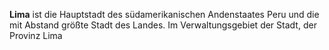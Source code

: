 **Lima** ist die Hauptstadt des südamerikanischen Andenstaates Peru und die mit Abstand größte Stadt des Landes. Im Verwaltungsgebiet der Stadt, der Provinz Lima